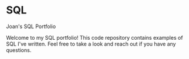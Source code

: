 # SQL
Joan's SQL Portfolio

Welcome to my SQL portfolio! This code repository contains examples of SQL I've written. Feel free to take a look and reach out if you have any questions.
